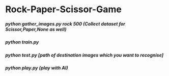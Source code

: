 # Rock-Paper-Scissor-Game

##### python gather_images.py rock 500 (Collect dataset for Scissor,Paper,None as well)
##### python train.py
##### python test.py [path of destination images which you want to recognise]
##### python play.py (play with AI) 
